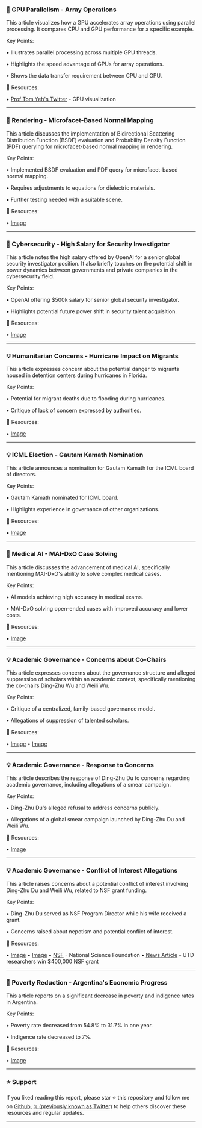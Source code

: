 ### 🤖 GPU Parallelism - Array Operations

This article visualizes how a GPU accelerates array operations using parallel processing.  It compares CPU and GPU performance for a specific example.

Key Points:

• Illustrates parallel processing across multiple GPU threads.


• Highlights the speed advantage of GPUs for array operations.


• Shows the data transfer requirement between CPU and GPU.


🔗 Resources:

• [Prof Tom Yeh's Twitter](https://x.com/ProfTomYeh) -  GPU visualization


---
### 🤖  Rendering - Microfacet-Based Normal Mapping

This article discusses the implementation of Bidirectional Scattering Distribution Function (BSDF) evaluation and Probability Density Function (PDF) querying for microfacet-based normal mapping in rendering.

Key Points:

• Implemented BSDF evaluation and PDF query for microfacet-based normal mapping.


• Requires adjustments to equations for dielectric materials.


• Further testing needed with a suitable scene.


🔗 Resources:

• [Image](https://pbs.twimg.com/media/GvA-GoUbkAAGFun?format=jpg&name=small)


---
### 🤖 Cybersecurity -  High Salary for Security Investigator

This article notes the high salary offered by OpenAI for a senior global security investigator position. It also briefly touches on the potential shift in power dynamics between governments and private companies in the cybersecurity field.

Key Points:

• OpenAI offering $500k salary for senior global security investigator.


• Highlights potential future power shift in security talent acquisition.


🔗 Resources:

• [Image](https://pbs.twimg.com/media/Gu8T5sWWgAA3Vy_?format=jpg&name=small)


---
### 💡  Humanitarian Concerns - Hurricane Impact on Migrants

This article expresses concern about the potential danger to migrants housed in detention centers during hurricanes in Florida.

Key Points:

• Potential for migrant deaths due to flooding during hurricanes.


• Critique of lack of concern expressed by authorities.


🔗 Resources:

• [Image](https://pbs.twimg.com/amplify_video_thumb/1940355596479254528/img/SCsItaN-cwHLQEyS.jpg)



---
### 💡 ICML Election - Gautam Kamath Nomination

This article announces a nomination for Gautam Kamath for the ICML board of directors.

Key Points:

• Gautam Kamath nominated for ICML board.


• Highlights experience in governance of other organizations.


🔗 Resources:

• [Image](https://pbs.twimg.com/media/GusQYINWMAA2AHz?format=png&name=small)


---
### 🤖 Medical AI - MAI-DxO Case Solving

This article discusses the advancement of medical AI, specifically mentioning MAI-DxO's ability to solve complex medical cases.

Key Points:

• AI models achieving high accuracy in medical exams.


• MAI-DxO solving open-ended cases with improved accuracy and lower costs.


🔗 Resources:

• [Image](https://pbs.twimg.com/media/GusN6O7XoAAIdmG?format=jpg&name=small)


---
### 💡 Academic Governance - Concerns about Co-Chairs

This article expresses concerns about the governance structure and alleged suppression of scholars within an academic context, specifically mentioning the co-chairs Ding-Zhu Wu and Weili Wu.

Key Points:

• Critique of a centralized, family-based governance model.


• Allegations of suppression of talented scholars.


🔗 Resources:

• [Image](https://pbs.twimg.com/media/Gt8DJyDXIAAjf2a?format=jpg&name=small)
• [Image](https://pbs.twimg.com/media/Gt8DJyNW8AAH6jR?format=jpg&name=small)


---
### 💡 Academic Governance -  Response to Concerns

This article describes the response of Ding-Zhu Du to concerns regarding academic governance, including allegations of a smear campaign.

Key Points:

• Ding-Zhu Du's alleged refusal to address concerns publicly.


• Allegations of a global smear campaign launched by Ding-Zhu Du and Weili Wu.



🔗 Resources:

• [Image](https://pbs.twimg.com/media/Gt_paAFWkAAX264?format=jpg&name=900x900)


---
### 💡 Academic Governance -  Conflict of Interest Allegations

This article raises concerns about a potential conflict of interest involving Ding-Zhu Du and Weili Wu, related to NSF grant funding.

Key Points:

• Ding-Zhu Du served as NSF Program Director while his wife received a grant.


•  Concerns raised about nepotism and potential conflict of interest.



🔗 Resources:

• [Image](https://pbs.twimg.com/media/GuIR_yPWYAAjeqR?format=jpg&name=small)
• [Image](https://pbs.twimg.com/media/GuISCVmWcAAMxNJ?format=jpg&name=small)
• [NSF](https://x.com/NSF) -  National Science Foundation
• [News Article](https://t.co/UP2t5ibpst) - UTD researchers win $400,000 NSF grant


---
### 🤖 Poverty Reduction - Argentina's Economic Progress

This article reports on a significant decrease in poverty and indigence rates in Argentina.

Key Points:

• Poverty rate decreased from 54.8% to 31.7% in one year.


• Indigence rate decreased to 7%.


🔗 Resources:

• [Image](https://pbs.twimg.com/media/GubLIjtbEAEn5Mn?format=jpg&name=small)


---

### ⭐️ Support

If you liked reading this report, please star ⭐️ this repository and follow me on [Github](https://github.com/Drix10), [𝕏 (previously known as Twitter)](https://x.com/DRIX_10_) to help others discover these resources and regular updates.

---